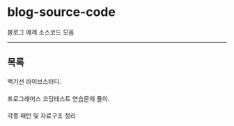# blog-source-code
블로그 예제 소스코드 모음

---
목록
---

####
백기선 라이브스터디.
####
프로그래머스 코딩테스트 연습문제 풀이.

####
각종 패턴 및 자료구조 정리
